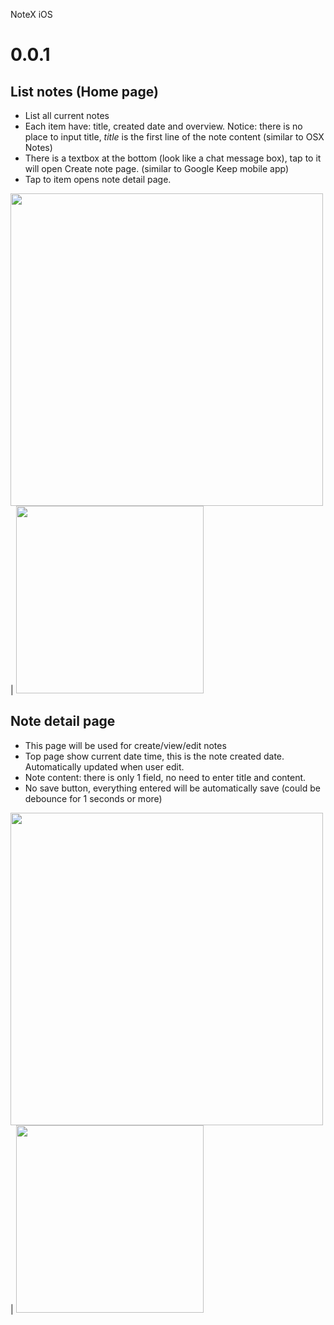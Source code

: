 NoteX iOS

# 0.0.1

## List notes (Home page)
- List all current notes
- Each item have: title, created date and overview. Notice: there is no place to input title, *title* is the first line of the note content (similar to OSX Notes)
- There is a textbox at the bottom (look like a chat message box), tap to it will open Create note page. (similar to Google Keep mobile app)
- Tap to item opens note detail page.

<img src="https://user-images.githubusercontent.com/4214509/39516306-c44b59ce-4e26-11e8-85ae-750dfb43eaac.png" width="500"> | <img src="https://www.upanhtocdo.com/images/2018/05/29/Screen-Shot-2018-05-29-at-9.41.06-PM.png" width="300">

## Note detail page
- This page will be used for create/view/edit notes
- Top page show current date time, this is the note created date. Automatically updated when user edit.
- Note content: there is only 1 field, no need to enter title and content.
- No save button, everything entered will be automatically save (could be debounce for 1 seconds or more)

<img src="https://user-images.githubusercontent.com/4214509/39516344-de1085aa-4e26-11e8-8e31-72b413707387.png" width="500"> | <img src="https://www.upanhtocdo.com/images/2018/05/29/Screen-Shot-2018-05-29-at-9.48.11-PM.png" width="300">
